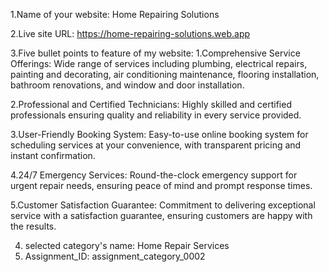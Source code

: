 1.Name of your website: Home Repairing Solutions

2.Live site URL:  https://home-repairing-solutions.web.app

3.Five bullet points to feature of my website: 
1.Comprehensive Service Offerings: Wide range of services including plumbing, electrical repairs, painting and decorating, air conditioning maintenance, flooring installation, bathroom renovations, and window and door installation.

2.Professional and Certified Technicians: Highly skilled and certified professionals ensuring quality and reliability in every service provided.

3.User-Friendly Booking System: Easy-to-use online booking system for scheduling services at your convenience, with transparent pricing and instant confirmation.

4.24/7 Emergency Services: Round-the-clock emergency support for urgent repair needs, ensuring peace of mind and prompt response times.

5.Customer Satisfaction Guarantee: Commitment to delivering exceptional service with a satisfaction guarantee, ensuring customers are happy with the results.

4. selected category's name: Home Repair Services
5. Assignment_ID: assignment_category_0002
